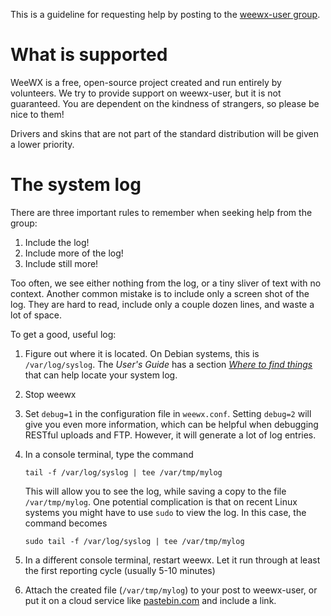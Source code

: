 This is a guideline for requesting help by posting to the [weewx-user group](https://groups.google.com/forum/#!forum/weewx-user).

# What is supported

WeeWX is a free, open-source project created and run entirely by volunteers. We try
to provide support on weewx-user, but it is not guaranteed. You are dependent
on the kindness of strangers, so please be nice to them!

Drivers and skins that are not part of the standard distribution will be given a 
lower priority.

# The system log

There are three important rules to remember when seeking help from the group:

1. Include the log!
2. Include more of the log!
3. Include still more!

Too often, we see either nothing from the log, or a tiny sliver of text with no context. Another common mistake
is to include only a screen shot of the log. They are hard to read, include only a couple dozen lines, and
waste a lot of space.

To get a good, useful log:

1. Figure out where it is located. On Debian systems, this is `/var/log/syslog`. The *User's Guide* has a section [*Where to find things*](http://weewx.com/docs/usersguide.htm#Where_to_find_things) that can help 
locate your system log.
2. Stop weewx
3. Set `debug=1` in the configuration file in `weewx.conf`. Setting `debug=2` will give you even more information, which can be helpful when debugging RESTful uploads and FTP. However, it will generate a lot
of log entries.
4. In a console terminal, type the command 

    `tail -f /var/log/syslog | tee /var/tmp/mylog`

    This will allow you to see the log, while saving a copy to the file `/var/tmp/mylog`.
    One potential complication is that on recent Linux systems you might have to use `sudo` to view the log. In this case, the command becomes

    `sudo tail -f /var/log/syslog | tee /var/tmp/mylog`
 
5. In a different console terminal, restart weewx. Let it run through at least the first reporting cycle (usually 5-10 minutes)
6. Attach the created file (`/var/tmp/mylog`) to your post to weewx-user, or put it on a cloud service like [pastebin.com](http://pastebin.com/) and include a link.

